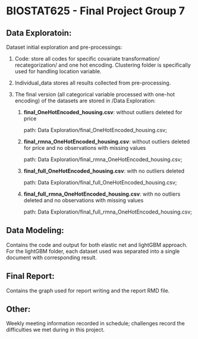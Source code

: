 # BIOSTAT625 - Final Project Group 7

## Data Exploratoin:
Dataset initial exploration and pre-processings:

1. Code: store all codes for specific covariate transformation/ recategorization/ and one hot encoding. Clustering folder is specifically used for handling location variable.

2. Individual_data stores all results collected from pre-processing.

3. The final version (all categorical variable processed with one-hot encoding) of the datasets are stored in /Data Exploration:
   
   1) **final_OneHotEncoded_housing.csv**: without outliers deleted for price

      path: Data Exploration/final_OneHotEncoded_housing.csv;
  
   2) **final_rmna_OneHotEncoded_housing.csv**: without outliers deleted for price and no observations with missing values

       path: Data Exploration/final_rmna_OneHotEncoded_housing.csv;
      
   3) **final_full_OneHotEncoded_housing.csv**: with no outliers deleted
  
      path: Data Exploration/final_full_OneHotEncoded_housing.csv;
      
   4) **final_full_rmna_OneHotEncoded_housing.csv**: with no outliers deleted and no observations with missing values
  
      path: Data Exploration/final_full_rmna_OneHotEncoded_housing.csv;

## Data Modeling:

Contains the code and output for both elastic net and lightGBM approach. For the lightGBM folder, each dataset used was separated into a single document with corresponding result.

## Final Report:

Contains the graph used for report writing and the report RMD file.

## Other:

Weekly meeting information recorded in schedule; challenges record the difficulties we met during in this project.

